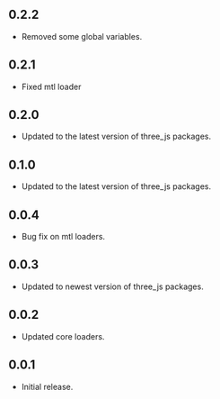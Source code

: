 ## 0.2.2

* Removed some global variables.

## 0.2.1

* Fixed mtl loader

## 0.2.0

* Updated to the latest version of three_js packages.

## 0.1.0

* Updated to the latest version of three_js packages.

## 0.0.4

* Bug fix on mtl loaders.

## 0.0.3

* Updated to newest version of three_js packages.

## 0.0.2

* Updated core loaders.

## 0.0.1

* Initial release.